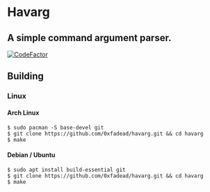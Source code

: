 # Havarg
## A simple command argument parser.

[![CodeFactor](https://www.codefactor.io/repository/github/0xfadead/havarg/badge)](https://www.codefactor.io/repository/github/0xfadead/havarg)

## Building
### Linux
#### Arch Linux
```console
$ sudo pacman -S base-devel git
$ git clone https://github.com/0xfadead/havarg.git && cd havarg
$ make
```

#### Debian / Ubuntu
```console
$ sudo apt install build-essential git
$ git clone https://github.com/0xfadead/havarg.git && cd havarg
$ make
```
